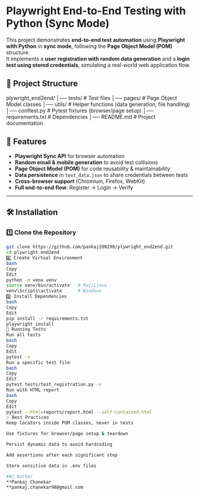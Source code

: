 # Playwright End-to-End Testing with Python (Sync Mode)

This project demonstrates **end-to-end test automation** using **Playwright with Python** in **sync mode**, following the **Page Object Model (POM)** structure.  
It implements a **user registration with random data generation** and a **login test using stored credentials**, simulating a real-world web application flow.


## 📂 Project Structure

plywright_end2end/
│── tests/ # Test files
│── pages/ # Page Object Model classes
│── utils/ # Helper functions (data generation, file handling)
│── conftest.py # Pytest fixtures (browser/page setup)
│── requirements.txt # Dependencies
│── README.md # Project documentation

## 🚀 Features
- **Playwright Sync API** for browser automation
- **Random email & mobile generation** to avoid test collisions
- **Page Object Model (POM)** for code reusability & maintainability
- **Data persistence** in `test_data.json` to share credentials between tests
- **Cross-browser support** (Chromium, Firefox, WebKit)
- **Full end-to-end flow**: Register → Login → Verify

---

## 🛠 Installation

### 1️⃣ Clone the Repository
```bash
git clone https://github.com/pankaj200298/plywright_end2end.git
cd plywright_end2end
2️⃣ Create Virtual Environment
bash
Copy
Edit
python -m venv venv
source venv/bin/activate   # Mac/Linux
venv\Scripts\activate      # Windows
3️⃣ Install Dependencies
bash
Copy
Edit
pip install -r requirements.txt
playwright install
🧪 Running Tests
Run all tests
bash
Copy
Edit
pytest -v
Run a specific test file
bash
Copy
Edit
pytest tests/test_registration.py -v
Run with HTML report
bash
Copy
Edit
pytest --html=reports/report.html --self-contained-html
💡 Best Practices
Keep locators inside POM classes, never in tests

Use fixtures for browser/page setup & teardown

Persist dynamic data to avoid hardcoding

Add assertions after each significant step

Store sensitive data in .env files

##📌 Author
**Pankaj Chanekar
**pankaj.chanekar98@gmail.com
